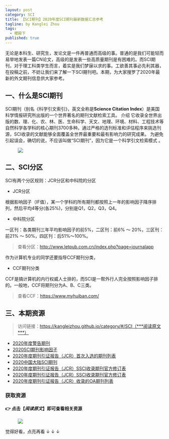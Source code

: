 ```yaml
---
layout: post
category: SCI
title: 【SCI期刊】2020年度SCI期刊最新数据汇总参考
tagline: by Kanglei Zhou
tags: 
  - 稷殿下
published: true
---
```


无论是本科生、研究生，发论文是一件再普通而高级的事。普通的是我们可能轻而易举地发表一篇CN论文，高级的是发表一些高质量期刊是有困难的。而SCI期刊，对于理工科类学生而言，着实是我们梦寐以求的事。工欲善其事必先利其器，在投稿之前，不妨让我们来了解一下SCI期刊吧。本期，为大家搜罗了2020年最新的外文期刊信息供大家参考。

## 一、什么是SCI期刊

SCI期刊（别名《科学引文索引》，英文全称是**Science Citation Index**）是美国科学情报研究所出版的一个世界著名的期刊文献检索工具。 介绍 它收录全世界出版的数、理、化、农、林、医、生命科学、天文、地理、环境、材料、工程技术等自然科学各学科的核心期刊3700多种。通过严格的选刊标准和评估程序来挑选刊源，SCI收录的文献能够全面覆盖全世界最重要和最有影响力的研究成果。 为避免引起误会，确切的说，不应该叫做“SCI期刊”，因为它是一个科学引文检索模式 。

<figure><img src="https://ss1.bdstatic.com/70cFuXSh_Q1YnxGkpoWK1HF6hhy/it/u=739421259,3593395920&fm=26&gp=0.jpg"></figure>

## 二、SCI分区

SCI有两个分区规则：JCR分区和中科院的分区

- JCR分区

根据影响因子（IF值），某一个学科的所有期刊都按照上一年的影响因子降序排列，然后平均4等分(各25%)，分别是Q1，Q2，Q3，Q4。

- 中科院分区

一区刊：各类期刊三年平均影响因子的前5%，二区刊：前6% ～ 20%，三区刊：前21% ～ 50%，四区刊：后51%～100%。

>查看分区：http://www.letpub.com.cn/index.php?page=journalapp

作为计算机专业的同学还要指导CCF期刊分类， 

- CCF期刊分类

CCF是搞计算机的内行权威人士排的，而SCI是一帮外行人完全按照影响因子排的。一般地，CCF将期刊分为A、B、C三类。

>查看CCF：https://www.myhuiban.com/

## 三、本期资源

>访问链接：https://kangleizhou.github.io/category/#/SCI（***阅读原文***）

- [2020年度警告期刊                           ](https://kangleizhou.github.io/sci/2020/07/01/2020_journal_warning/)               
- [2020SCI期刊影响因子                           ](https://kangleizhou.github.io/sci/2020/07/01/2020_journal_if/)                      
- [2020年度期刊引证报告（JCR）首次入选的期刊列表                           ](https://kangleizhou.github.io/sci/2020/07/01/2020_journal_first_JCR/)               
- [2020中国大陆SCI期刊                           ](https://kangleizhou.github.io/sci/2020/07/01/2020_journal_cn/)               
- [2020年度期刊引证报告（JCR）SSCI收录期刊官方修订表                           ](https://kangleizhou.github.io/sci/2020/07/01/2020_journal_SSCI/)               
- [2020年度期刊引证报告（JCR）SSCI收录期刊官方修订表                           ](https://kangleizhou.github.io/sci/2020/07/01/2020_journal_SCIE/)               
- [2020年度期刊引证报告（JCR）收录的OA期刊列表 ](https://kangleizhou.github.io/sci/2020/07/01/2020_journal_OA/)

### 获取资源

#### 👉 点击【***阅读原文***】即可查看相关资源

<figure><img src="https://mmbiz.qpic.cn/mmbiz_gif/XGrLXricRsBhYI1odlbHsibHtic2gHoatptDJtFPdPUVLNB6MLAUM7muVNSRLc7zDclIxibXia1qWjwmDuYYP1Aongw/640?wx_fmt=gif&tp=webp&wxfrom=5&wx_lazy=1"></figure>

<nav>觉得好看，点亮再看 ↓  ↓  ↓ </nav>